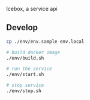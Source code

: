Icebox, a service api

## Develop

``` bash
cp ./env/env.sample env.local

# build docker image
./env/build.sh

# run the service
./env/start.sh

# stop service
./env/stop.sh
```
